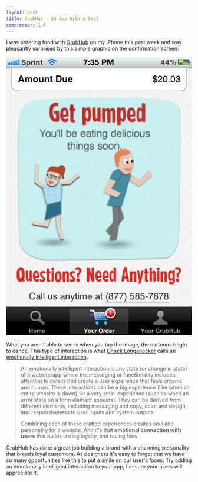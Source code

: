 ```yaml
---
layout: post
title: GrubHub - An App With a Soul
compressor: 1.6
---
```


I was ordering food with [GrubHub][2] on my iPhone this past week and was pleasantly surprised by this simple graphic on the confirmation screen:

<img class="block-image" src="/images/grubhub.png" alt="grubhubbers dancing">

What you aren't able to see is when you tap the image, the cartoons begin to dance. This type of interaction is what [Chuck Longanecker][3] calls an [emotionally intelligent interaction][4].

> An emotionally intelligent interaction is any state (or change in state) of a website/app where the messaging or functionality includes attention to details that create a user experience that feels organic and human. These interactions can be a big experience (like when an entire website is down), or a very small experience (such as when an error state on a form element appears). They can be derived from different elements, including messaging and copy, color and design, and responsiveness to user inputs and system outputs.
>
> Combining each of these crafted experiences creates soul and personality for a website. And it's that **emotional connection with users** that builds lasting loyalty, and raving fans.

GrubHub has done a great job building a brand with a charming personality that breeds loyal customers.  As designers it's easy to forget that we have so many opportunities like this to put a smile on our user's faces. Try adding an emotionally intelligent interaction to your app, I'm sure your users will appreciate it.

 [2]: http://grubhub.com "GrubHub"
 [3]: http://uxdesign.smashingmagazine.com/author/chuck-longanecker/ "Posts by Chuck Longanecker"
 [4]: http://uxdesign.smashingmagazine.com/2012/03/28/give-your-website-soul-with-emotionally-intelligent-interactions/ "Give Your Website Soul With Emotionally Intelligent Interactions"
